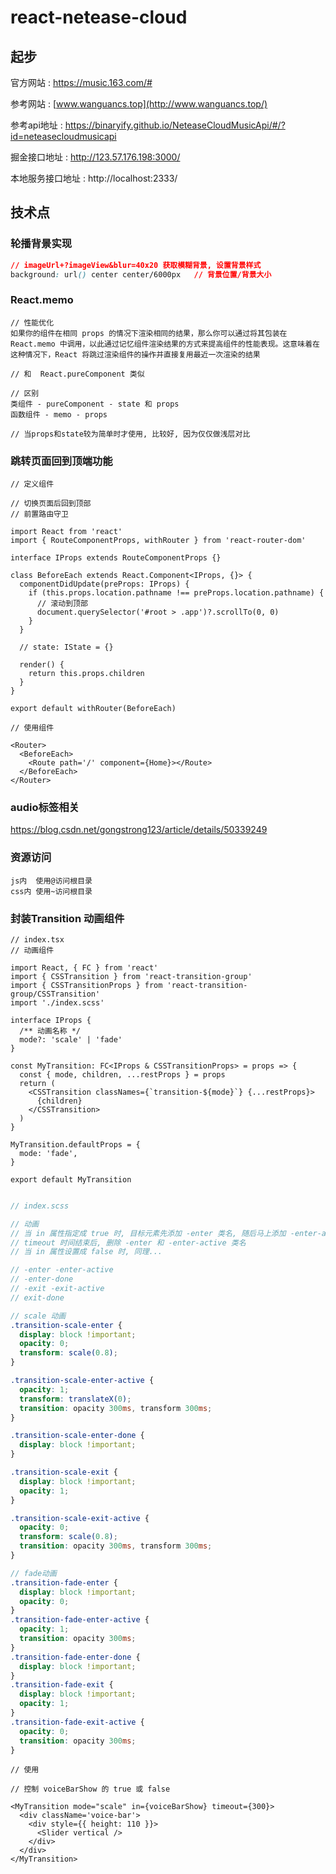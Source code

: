 # react-netease-cloud

## 起步

官方网站 : https://music.163.com/#

参考网站 : [www.wanguancs.top](http://www.wanguancs.top/)

参考api地址 : https://binaryify.github.io/NeteaseCloudMusicApi/#/?id=neteasecloudmusicapi

掘金接口地址 : http://123.57.176.198:3000/

本地服务接口地址 : http://localhost:2333/

## 技术点

### 轮播背景实现

```css
// imageUrl+?imageView&blur=40x20 获取模糊背景, 设置背景样式
background: url() center center/6000px   // 背景位置/背景大小
```

### React.memo 

```
// 性能优化
如果你的组件在相同 props 的情况下渲染相同的结果，那么你可以通过将其包装在 React.memo 中调用，以此通过记忆组件渲染结果的方式来提高组件的性能表现。这意味着在这种情况下，React 将跳过渲染组件的操作并直接复用最近一次渲染的结果

// 和  React.pureComponent 类似

// 区别
类组件 - pureComponent - state 和 props
函数组件 - memo - props

// 当props和state较为简单时才使用, 比较好, 因为仅仅做浅层对比
```

### 跳转页面回到顶端功能

```tsx
// 定义组件

// 切换页面后回到顶部
// 前置路由守卫

import React from 'react'
import { RouteComponentProps, withRouter } from 'react-router-dom'

interface IProps extends RouteComponentProps {}

class BeforeEach extends React.Component<IProps, {}> {
  componentDidUpdate(preProps: IProps) {
    if (this.props.location.pathname !== preProps.location.pathname) {
      // 滚动到顶部
      document.querySelector('#root > .app')?.scrollTo(0, 0)
    }
  }

  // state: IState = {}

  render() {
    return this.props.children
  }
}

export default withRouter(BeforeEach)

```

```tsx
// 使用组件

<Router>
  <BeforeEach>
    <Route path='/' component={Home}></Route>
  </BeforeEach>
</Router>
```

### audio标签相关

https://blog.csdn.net/gongstrong123/article/details/50339249

### 资源访问

```
js内  使用@访问根目录
css内 使用~访问根目录

```
### 封装Transition 动画组件
```tsx
// index.tsx
// 动画组件

import React, { FC } from 'react'
import { CSSTransition } from 'react-transition-group'
import { CSSTransitionProps } from 'react-transition-group/CSSTransition'
import './index.scss'

interface IProps {
  /** 动画名称 */
  mode?: 'scale' | 'fade'
}

const MyTransition: FC<IProps & CSSTransitionProps> = props => {
  const { mode, children, ...restProps } = props
  return (
    <CSSTransition classNames={`transition-${mode}`} {...restProps}>
      {children}
    </CSSTransition>
  )
}

MyTransition.defaultProps = {
  mode: 'fade',
}

export default MyTransition


```

```scss
// index.scss

// 动画
// 当 in 属性指定成 true 时, 目标元素先添加 -enter 类名, 随后马上添加 -enter-active ; 
// timeout 时间结束后, 删除 -enter 和 -enter-active 类名
// 当 in 属性设置成 false 时, 同理...

// -enter -enter-active
// -enter-done
// -exit -exit-active
// exit-done

// scale 动画
.transition-scale-enter {
  display: block !important;
  opacity: 0;
  transform: scale(0.8);
}

.transition-scale-enter-active {
  opacity: 1;
  transform: translateX(0);
  transition: opacity 300ms, transform 300ms;
}

.transition-scale-enter-done {
  display: block !important;
}

.transition-scale-exit {
  display: block !important;
  opacity: 1;
}

.transition-scale-exit-active {
  opacity: 0;
  transform: scale(0.8);
  transition: opacity 300ms, transform 300ms;
}

// fade动画
.transition-fade-enter {
  display: block !important;
  opacity: 0;
}
.transition-fade-enter-active {
  opacity: 1;
  transition: opacity 300ms;
}
.transition-fade-enter-done {
  display: block !important;
}
.transition-fade-exit {
  display: block !important;
  opacity: 1;
}
.transition-fade-exit-active {
  opacity: 0;
  transition: opacity 300ms;
}

```
```tsx
// 使用

// 控制 voiceBarShow 的 true 或 false

<MyTransition mode="scale" in={voiceBarShow} timeout={300}>
  <div className='voice-bar'>
    <div style={{ height: 110 }}>
      <Slider vertical />
    </div>
  </div>
</MyTransition>
```